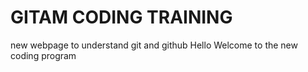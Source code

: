# GITAM CODING TRAINING

new webpage to understand git and github
Hello Welcome to the new coding program
